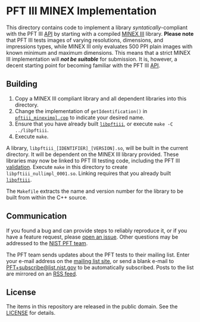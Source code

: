 PFT III MINEX Implementation
============================

This directory contains code to implement a library *syntatically*-compliant
with the PFT III [API] by starting with a compiled [MINEX III] library. **Please
note** that PFT III tests images of varying resolutions, dimensions, and
impressions types, while MINEX III only evaluates 500 PPI plain images with
known minimum and maximum dimensions. This means that a strict MINEX III
implementation will **_not be suitable_** for submission. It is, however, a
decent starting point for becoming familiar with the PFT III [API].

Building
--------
 1. Copy a MINEX III compliant library and all dependent libraries into this
    directory.
 2. Change the implementation of `getIdentification()` in
    [`pftiii_mineximpl.cpp`] to indicate your desired name.
 3. Ensure that you have already built [`libpftiii`], or execute `make -C
    ../libpftiii`.
 4. Execute `make`.

A library, `libpftiii_[IDENTIFIER]_[VERSION].so`, will be built in the current
directory. It will be dependent on the MINEX III library provided. These
libraries may now be linked to PFT III testing code, including the PFT III
[validation].
Execute `make` in this directory to create `libpftiii_nullimpl_0001.so`. Linking
requires that you already built [`libpftiii`].

The `Makefile` extracts the name and version number for the library to be built
from within the C++ source.

Communication
-------------
If you found a bug and can provide steps to reliably reproduce it, or if you
have a feature request, please [open an issue]. Other questions may be addressed
to the [NIST PFT team].

The PFT team sends updates about the PFT tests to their mailing list. Enter your
e-mail address on the [mailing list site], or send a blank e-mail to
PFT+subscribe@list.nist.gov to be automatically subscribed. Posts to the list
are mirrored on an [RSS feed].

License
-------
The items in this repository are released in the public domain. See the
[LICENSE] for details.

[`libpftiii`]: https://github.com/usnistgov/pft/blob/master/pftiii/libpftiii
[NIST PFT team]: mailto:pft@nist.gov
[open an issue]: https://github.com/usnistgov/pft/issues
[RSS feed]: https://groups.google.com/a/list.nist.gov/forum/feed/pft/msgs/rss.xml
[LICENSE]: https://github.com/usnistgov/pft/blob/master/LICENSE.md
[API]: https://pages.nist.gov/pft/doc/pftiii/api
[`pftiii_mineximpl.cpp`]: https://github.com/usnistgov/pft/blob/master/pftiii/mineximpl/pftiii_mineximpl.cpp
[validation]: https://github.com/usnistgov/pft/blob/master/pftiii/validation/
[mailing list site]: https://groups.google.com/a/list.nist.gov/forum/#!forum/pft/join
[MINEX III]: https://nist.gov/itl/iad/ig/minexiii
